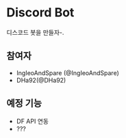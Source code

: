 # Discord Bot 
디스코드 봇을 만들자-.  

## 참여자
-  IngIeoAndSpare (@IngIeoAndSpare) 
-  DHa92(@DHa92)

## 예정 기능
- DF API 연동
- ???